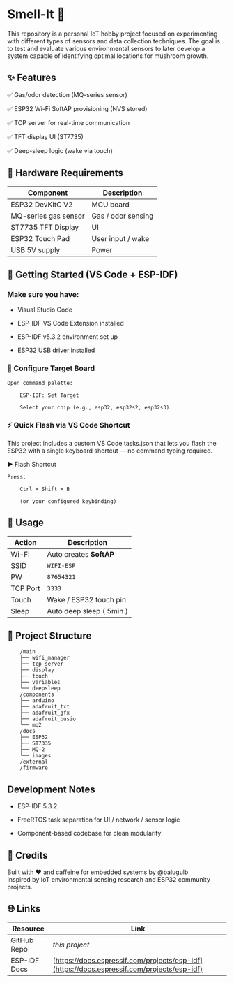 # Smell-It 🍄

This repository is a personal IoT hobby project focused on experimenting with different types of sensors and data collection techniques. The goal is to test and evaluate various environmental sensors to later develop a system capable of identifying optimal locations for mushroom growth.

## ✨ Features

✅ Gas/odor detection (MQ-series sensor)

✅ ESP32 Wi-Fi SoftAP provisioning (NVS stored)

✅ TCP server for real-time communication

✅ TFT display UI (ST7735)

✅ Deep-sleep logic (wake via touch)

## 🔧 Hardware Requirements

| Component            | Description        |
| -------------------- | ------------------ |
| ESP32 DevKitC V2     | MCU board          |
| MQ-series gas sensor | Gas / odor sensing |
| ST7735 TFT Display   | UI                 |
| ESP32 Touch Pad      | User input / wake  |
| USB 5V supply        | Power              |

## 🚀 Getting Started (VS Code + ESP-IDF)

### Make sure you have:

- Visual Studio Code

- ESP-IDF VS Code Extension installed

- ESP-IDF v5.3.2 environment set up

- ESP32 USB driver installed

### 🔧 Configure Target Board

    Open command palette:

        ESP-IDF: Set Target

        Select your chip (e.g., esp32, esp32s2, esp32s3).

### ⚡ Quick Flash via VS Code Shortcut

This project includes a custom VS Code tasks.json that lets you flash the ESP32 with a single keyboard shortcut — no command typing required.

▶️ Flash Shortcut

    Press:

        Ctrl + Shift + B

        (or your configured keybinding)

## 📡 Usage

| Action   | Description             |
| -------- | ----------------------- |
| Wi-Fi    | Auto creates **SoftAP** |
| SSID     | `WIFI-ESP`           |
| PW       | `87654321`              |
| TCP Port | `3333`                  |
| Touch    | Wake / ESP32 touch pin  |
| Sleep    | Auto deep sleep ( 5min )|

## 📂 Project Structure

        /main
        ├── wifi_manager
        ├── tcp_server
        ├── display
        ├── touch
        ├── variables
        └── deepsleep
        /components
        ├── arduino
        ├── adafruit_txt
        ├── adafruit_gfx
        ├── adafruit_busio
        └── mq2
        /docs
        ├── ESP32
        ├── ST7335
        ├── MQ-2
        └── images
        /external
        /firmware

##  Development Notes

- ESP-IDF 5.3.2

- FreeRTOS task separation for UI / network / sensor logic

- Component-based codebase for clean modularity

## 🙌 Credits

Built with ❤️ and caffeine for embedded systems by @balugulb  
Inspired by IoT environmental sensing research and ESP32 community projects.

## 🌐 Links

| Resource     | Link                                                                                       |
| ------------ | ------------------------------------------------------------------------------------------ |
| GitHub Repo  | *this project*                                                                             |
| ESP-IDF Docs | [https://docs.espressif.com/projects/esp-idf](https://docs.espressif.com/projects/esp-idf) |                                       
